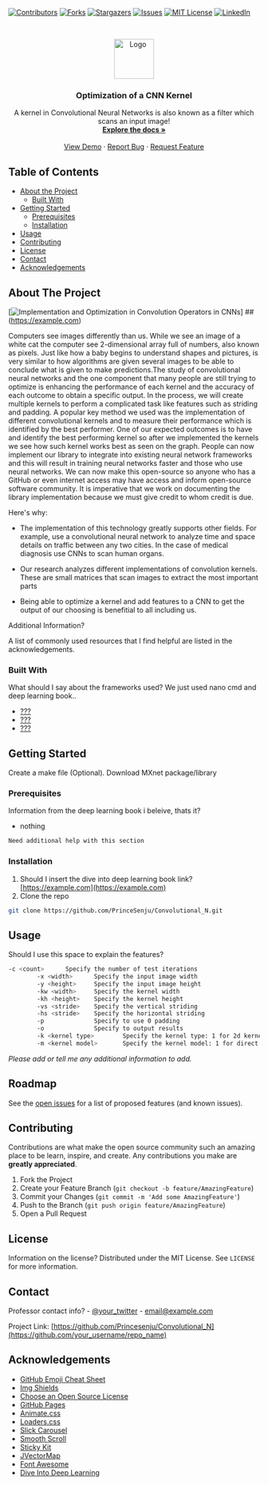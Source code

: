 <!--
*** Thanks for checking out this README Template. If you have a suggestion that would
*** make this better, please fork the repo and create a pull request or simply open
*** an issue with the tag "enhancement".
*** Thanks again! Now go create something AMAZING! :D
-->





<!-- PROJECT SHIELDS -->
<!--
*** I'm using markdown "reference style" links for readability.
*** Reference links are enclosed in brackets [ ] instead of parentheses ( ).
*** See the bottom of this document for the declaration of the reference variables
*** for contributors-url, forks-url, etc. This is an optional, concise syntax you may use.
*** https://www.markdownguide.org/basic-syntax/#reference-style-links
-->
[![Contributors][contributors-shield]][contributors-url]
[![Forks][forks-shield]][forks-url]
[![Stargazers][stars-shield]][stars-url]
[![Issues][issues-shield]][issues-url]
[![MIT License][license-shield]][license-url]
[![LinkedIn][linkedin-shield]][linkedin-url]



<!-- PROJECT LOGO -->
<br />
<p align="center">
  <a href="https://github.com/othneildrew/Best-README-Template">
    <img src="images/logo.png" alt="Logo" width="80" height="80">
  </a>

  <h3 align="center">Optimization of a CNN Kernel</h3>

  <p align="center">
   A kernel in Convolutional Neural Networks is also known as a filter which scans an input image!
    <br />
    <a href="https://github.com/othneildrew/Best-README-Template"><strong>Explore the docs »</strong></a>
    <br />
    <br />
    <a href="https://github.com/othneildrew/Best-README-Template">View Demo</a>
    ·
    <a href="https://github.com/othneildrew/Best-README-Template/issues">Report Bug</a>
    ·
    <a href="https://github.com/othneildrew/Best-README-Template/issues">Request Feature</a>
  </p>
</p>



<!-- TABLE OF CONTENTS -->
## Table of Contents

* [About the Project](#about-the-project)
  * [Built With](#built-with)
* [Getting Started](#getting-started)
  * [Prerequisites](#prerequisites)
  * [Installation](#installation)
* [Usage](#usage)
* [Contributing](#contributing)
* [License](#license)
* [Contact](#contact)
* [Acknowledgements](#acknowledgements)



<!-- ABOUT THE PROJECT -->
## About The Project

[![ Implementation and Optimization in Convolution Operators in CNNs
][product-screenshot]] 
##(https://example.com)

Computers see images differently than us. While we see an image of a white cat the computer see  2-dimensional array full of numbers, also known as pixels. Just like how a baby begins to understand shapes and pictures, is very similar to how algorithms are given several images to be able to conclude what is given to make predictions.The study of convolutional neural networks and the one component that many people are still trying to optimize is enhancing the performance of each kernel and the accuracy of each outcome to obtain a specific output. In the process, we will create multiple kernels to perform a complicated task like features such as striding and padding.  A popular key method we used was the implementation of different convolutional kernels and to measure their performance which is identified by the best performer. One of our expected outcomes is to have and identify the best performing kernel so after we implemented the kernels we see how such kernel works best as seen on the graph. People can now implement our library to integrate into existing neural network frameworks and this will result in training neural networks faster and those who use neural networks. We can now make this open-source so anyone who has a GitHub or even internet access may have access and inform open-source software community. It is imperative that we work on documenting the library implementation because we must give credit to whom credit is due.

Here's why:
* The implementation of this technology greatly supports other fields. For example, use a convolutional neural network to analyze time and space details on traffic between any two cities. In the case of medical diagnosis use CNNs to scan human organs. 

*  Our research analyzes different implementations of convolution kernels. These are small matrices that scan images to extract the most important parts
* Being able to optimize a kernel and add features to a CNN to get the output of our choosing is benefitial to all including us. 

Additional Information?

A list of commonly used resources that I find helpful are listed in the acknowledgements.

### Built With
What should I say about the frameworks used? We just used nano cmd and deep learning book..
* [???](https://getbootstrap.com)
* [???](https://jquery.com)
* [???](https://laravel.com)



<!-- GETTING STARTED -->
## Getting Started

Create a make file (Optional). Download MXnet package/library

### Prerequisites

Information from the deep learning book i beleive, thats it?
* nothing
```sh
Need additional help with this section 
```

### Installation

1. Should I insert the dive into deep learning book link? [https://example.com](https://example.com)
2. Clone the repo
```sh
git clone https://github.com/PrinceSenju/Convolutional_N.git
```



<!-- USAGE EXAMPLES -->
## Usage

Should I use this space to explain the features?
```sh
-c <count>      Specify the number of test iterations
        -x <width>      Specify the input image width
        -y <height>     Specify the input image height
        -kw <width>     Specify the kernel width
        -kh <height>    Specify the kernel height
        -vs <stride>    Specify the vertical striding
        -hs <stride>    Specify the horizontal striding
        -p              Specify to use 0 padding
        -o              Specify to output results
        -k <kernel type>        Specify the kernel type: 1 for 2d kernel, 2 for separable kernel
        -m <kernel model>       Specify the kernel model: 1 for direct and 2 for 0-pad first.
```
_Please add or tell me any additional information to add._



<!-- ROADMAP -->
## Roadmap

See the [open issues](https://github.com/othneildrew/Best-README-Template/issues) for a list of proposed features (and known issues).



<!-- CONTRIBUTING -->
## Contributing

Contributions are what make the open source community such an amazing place to be learn, inspire, and create. Any contributions you make are **greatly appreciated**.

1. Fork the Project
2. Create your Feature Branch (`git checkout -b feature/AmazingFeature`)
3. Commit your Changes (`git commit -m 'Add some AmazingFeature'`)
4. Push to the Branch (`git push origin feature/AmazingFeature`)
5. Open a Pull Request



<!-- LICENSE -->
## License

Information on the license? Distributed under the MIT License. See `LICENSE` for more information.



<!-- CONTACT -->
## Contact

Professor contact info? - [@your_twitter](https://twitter.com/your_username) - email@example.com

Project Link: [https://github.com/Princesenju/Convolutional_N](https://github.com/your_username/repo_name)



<!-- ACKNOWLEDGEMENTS -->
## Acknowledgements
* [GitHub Emoji Cheat Sheet](https://www.webpagefx.com/tools/emoji-cheat-sheet)
* [Img Shields](https://shields.io)
* [Choose an Open Source License](https://choosealicense.com)
* [GitHub Pages](https://pages.github.com)
* [Animate.css](https://daneden.github.io/animate.css)
* [Loaders.css](https://connoratherton.com/loaders)
* [Slick Carousel](https://kenwheeler.github.io/slick)
* [Smooth Scroll](https://github.com/cferdinandi/smooth-scroll)
* [Sticky Kit](http://leafo.net/sticky-kit)
* [JVectorMap](http://jvectormap.com)
* [Font Awesome](https://fontawesome.com)
* [Dive Into Deep Learning]( https://www.d2l.ai/)







<!-- MARKDOWN LINKS & IMAGES -->
<!-- https://www.markdownguide.org/basic-syntax/#reference-style-links -->
[contributors-shield]: https://img.shields.io/github/contributors/othneildrew/Best-README-Template.svg?style=flat-square
[contributors-url]: https://github.com/othneildrew/Best-README-Template/graphs/contributors
[forks-shield]: https://img.shields.io/github/forks/othneildrew/Best-README-Template.svg?style=flat-square
[forks-url]: https://github.com/othneildrew/Best-README-Template/network/members
[stars-shield]: https://img.shields.io/github/stars/othneildrew/Best-README-Template.svg?style=flat-square
[stars-url]: https://github.com/othneildrew/Best-README-Template/stargazers
[issues-shield]: https://img.shields.io/github/issues/othneildrew/Best-README-Template.svg?style=flat-square
[issues-url]: https://github.com/othneildrew/Best-README-Template/issues
[license-shield]: https://img.shields.io/github/license/othneildrew/Best-README-Template.svg?style=flat-square
[license-url]: https://github.com/othneildrew/Best-README-Template/blob/master/LICENSE.txt
[linkedin-shield]: https://img.shields.io/badge/-LinkedIn-black.svg?style=flat-square&logo=linkedin&colorB=555
[linkedin-url]: https://linkedin.com/in/othneildrew
[product-screenshot]: images/screenshot.png

